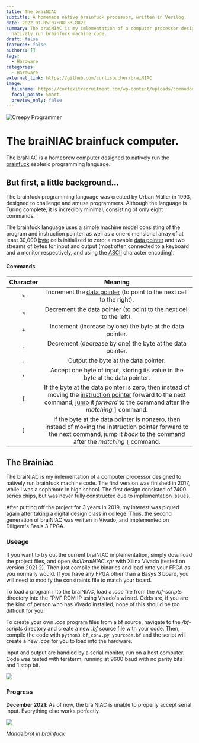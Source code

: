 ```yaml
---
title: The braiNIAC
subtitle: A homemade native brainfuck processor, written in Verilog.
date: 2022-01-05T07:08:53.882Z
summary: The braiNIAC is my imlementation of a computer processor designed to
  natively run brainfuck machine code.
draft: false
featured: false
authors: []
tags:
  - Hardware
categories:
  - Hardware
external_link: https://github.com/curtisbucher/braiNIAC
image:
  filename: https://cortexitrecruitment.com/wp-content/uploads/commodore-1200x565.jpg
  focal_point: Smart
  preview_only: false
---
```

![Creepy Programmer](https://cortexitrecruitment.com/wp-content/uploads/commodore-1200x565.jpg)

# The braiNIAC brainfuck computer. 
The braNIAC is a homebrew computer designed to natively run the [brainfuck](https://en.wikipedia.org/wiki/Brainfuck) esoteric programming language.

## But first, a little background... 

The brainfuck programming language was created by Urban Müller in 1993, designed to challenge and amuse programmers. Although the language is Turing complete, it is incredibly minimal, consisting of only eight commands. 

The brainfuck language uses a simple machine model consisting of the program and instruction pointer, as well as a one-dimensional array of at least 30,000 [byte](https://en.wikipedia.org/wiki/Byte) cells initialized to zero; a movable [data pointer](https://en.wikipedia.org/wiki/Pointer_(computer_programming))  and two streams of bytes for input and output (most often connected to a keyboard and a monitor respectively, and using the [ASCII](https://en.wikipedia.org/wiki/ASCII) character encoding).

#### Commands

| Character |                           Meaning                            |
| :-------: | :----------------------------------------------------------: |
|    `>`    | Increment the [data pointer](https://en.wikipedia.org/wiki/Pointer_(computer_programming)) (to point to the next cell to the right). |
|    `<`    | Decrement the data pointer (to point to the next cell to the left). |
|    `+`    |  Increment (increase by one) the byte at the data pointer.   |
|    `-`    |  Decrement (decrease by one) the byte at the data pointer.   |
|    `.`    |             Output the byte at the data pointer.             |
|    `,`    | Accept one byte of input, storing its value in the byte at the data pointer. |
|    `[`    | If the byte at the data pointer is zero, then instead of moving the [instruction pointer](https://en.wikipedia.org/wiki/Program_Counter) forward to the next command, [jump](https://en.wikipedia.org/wiki/Branch_(computer_science)) it *forward* to the command after the *matching* `]` command. |
|    `]`    | If the byte at the data pointer is nonzero, then instead of moving the instruction pointer forward to the next command, jump it *back* to the command after the *matching* `[` command. |

## The Brainiac

The braiNIAC is my imlementation of a computer processor designed to natively run brainfuck machine code. The first version was finished in 2017, while I was a sophmore in high school. The first design consisted of 7400 series chips, but was never fully constructed due to implementation issues.

After putting off the project for 3 years in 2019, my interest was piqued again after taking a digital design class in college. Thus, the second generation of braiNIAC was written in Vivado, and implemented on Diligent's Basis 3 FPGA.

### Useage

If you want to try out the current braiNIAC implementation, simply download the project files, and open */hdl/braiNIAC.xpr* with Xilinx Vivado (tested on version 2021.2). Then just compile the binaries and load onto your FPGA as you normally would. If you have any FPGA other than a Basys 3 board, you will need to modify the constraints file to match your board. 

To load a program into the braiNIAC, load a *.coe* file from the */bf-scripts* directory into the "PM" ROM IP using Vivado's wizard. Odds are, if you are the kind of person who has Vivado installed, none of this should be too difficult for you.

To create your own *.coe* program files from a bf source, navigate to the */bf-scripts* directory and create a new *.bf* source file with your code. Then, compile the code with `python3 bf_conv.py yourcode.bf` and the script will create a new *.coe* for you to load into the hardware.

Input and output are handled by a serial monitor, run on a host computer. Code was tested with teraterm, running at 9600 baud with no parity bits and 1 stop bit.

![](https://content.instructables.com/ORIG/FPJ/F60I/IXGFN0KB/FPJF60IIXGFN0KB.png?auto=webp&frame=1&width=357&fit=bounds&md=40faf14a2f2ea584fd0f75fdfed250a7)

### Progress

**December 2021**: As of now, the braiNIAC is unable to properly accept serial input. Everything else works perfectly.



![](https://raw.githubusercontent.com/paraseba/hbf/e86d1ffebcb0795a7c2c6081e2dd27c4154db066/mandelbrot.png)

*Mandelbrot in brainfuck*